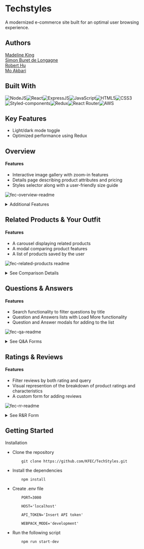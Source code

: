 # Techstyles

A modernized e-commerce site built for an optimal user browsing experience.

## Authors

[Madeline King](https://www.github.com/maddieking02)\
[Simon Buret de Longagne](https://www.github.com/SimonBdeL)\
[Robert Hu](https://www.github.com/LeBob007)\
[Mo Akbari](https://www.github.com/akbarimo)

## Built With
![NodeJS](https://img.shields.io/badge/Node.js-43853D?style=for-the-badge&logo=node.js&logoColor=white)![React](https://img.shields.io/badge/React-20232A?style=for-the-badge&logo=react&logoColor=61DAFB)![ExpressJS](https://img.shields.io/badge/Express.js-404D59?style=for-the-badge)![JavaScript](https://img.shields.io/badge/JavaScript-323330?style=for-the-badge&logo=javascript&logoColor=F7DF1E)![HTML5](https://img.shields.io/badge/HTML5-E34F26?style=for-the-badge&logo=html5&logoColor=white)![CSS3](https://img.shields.io/badge/CSS3-1572B6?style=for-the-badge&logo=css3&logoColor=white)![Styled-components](https://img.shields.io/badge/styled--components-DB7093?style=for-the-badge&logo=styled-components&logoColor=white)![Redux](https://img.shields.io/badge/Redux-593D88?style=for-the-badge&logo=redux&logoColor=white)![React Router](https://img.shields.io/badge/React_Router-CA4245?style=for-the-badge&logo=react-router&logoColor=white)![AWS](https://img.shields.io/badge/Amazon_AWS-232F3E?style=for-the-badge&logo=amazon-aws&logoColor=white)

## Key Features
- Light/dark mode toggle
- Optimized performance using Redux

## Overview
#### Features
- Interactive image gallery with zoom-in features
- Details page describing product attributes and pricing
- Styles selector along with a user-friendly size guide

![fec-overview-readme](https://user-images.githubusercontent.com/106297124/208506471-d7e17ca2-3b99-4c99-9c5b-2db417800de1.png)

<details>
    <summary>Additional Features</summary>
	<ul>
		<li>Social media sharing ability</li>
		<li>Checkout cart for product purchases</li>
	</ul>
	
	
![fec-cart-readme](https://user-images.githubusercontent.com/106297124/208507697-c684493c-0899-4e74-bf68-2bb1635b1fb8.png)
	
	
</details>

## Related Products & Your Outfit
#### Features
- A carousel displaying related products
- A modal comparing product features
- A list of products saved by the user

<!-- ![Screen Shot 2022-12-17 at 10 25 08 AM](https://user-images.githubusercontent.com/99362878/208256244-13415a39-0f66-4800-80e8-dc473dfce959.png) -->
![fec-related-products readme](https://user-images.githubusercontent.com/106297124/208510501-ae2786f9-33c6-4861-a5d9-7965c89b22f5.png)

<details>
    <summary>See Comparison Details</summary>
	
	
![Screen Shot 2022-12-17 at 10 26 06 AM](https://user-images.githubusercontent.com/99362878/208256245-965a0942-026c-4fcc-9fb6-d99c5b242f65.png)
	
	
</details>

## Questions & Answers
#### Features
- Search functionality to filter questions by title
- Question and Answers lists with Load More functionality
- Question and Answer modals for adding to the list

<!-- ![Questions and Answers](https://user-images.githubusercontent.com/52551319/208265749-aa075175-c951-4d29-bf6d-26f5789e94db.png) -->
![fec-qa-readme](https://user-images.githubusercontent.com/106297124/208510609-244cfc80-1e29-4884-a6cf-00f5ff014afd.png)
<!-- ![qaforms](https://user-images.githubusercontent.com/52551319/208266127-5a313e33-37d7-4804-a53f-1541c13b101b.png) -->

<details>
    <summary>See Q&A Forms</summary>
	
	
![fec-qa-forms-readme](https://user-images.githubusercontent.com/106297124/208513128-e0b8570a-50a1-45b2-8ce3-60275610ee67.png)

	
</details>


## Ratings & Reviews
#### Features
- Filter reviews by both rating and query
- Visual represention of the breakdown of product ratings and characteristics
- A custom form for adding reviews


![fec-rr-readme](https://user-images.githubusercontent.com/106297124/208514439-aa206fda-aedb-473b-84d2-7d7ad32e8516.png)


<details>
    <summary>See R&R Form</summary>
	
	
![fec-rr-form-readme](https://user-images.githubusercontent.com/106297124/208514913-6194587f-4a35-4c23-ae6c-43cf25fa522d.png)

	
</details>


## Getting Started

Installation
- Clone the repository
    ```
        git clone https://github.com/KFEC/TechStyles.git
    ```
- Install the dependencies
    ```
        npm install
    ```
- Create .env file
    ```
        PORT=3000

        HOST='localhost'

        API_TOKEN='Insert API token'

        WEBPACK_MODE='development'
    ```
- Run the following script
    ```
        npm run start-dev
    ```
